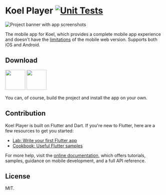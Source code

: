 # Koel Player [![Unit Tests](https://github.com/koel/player/actions/workflows/unit.yml/badge.svg)](https://github.com/koel/player/actions/workflows/unit.yml)

![Project banner with app screenshots](https://user-images.githubusercontent.com/8056274/126907246-9fa5c3c7-6bf1-4733-b36b-7b35d2db0bf6.jpg)

The mobile app for Koel, which provides a complete mobile app experience and doesn't have the 
[limitations](https://docs.koel.dev/#mobile-support-and-limitation) of the mobile web version. 
Supports both iOS and Android.

## Download

[<img src="https://user-images.githubusercontent.com/8056274/126906876-acd3784c-c984-40e0-a7f5-6d2a8194d294.png" height=64>](https://apps.apple.com/de/app/koel-player/id1576886982?l=en)
[<img src="https://user-images.githubusercontent.com/8056274/128632258-2077abef-7d99-4299-a286-ae13a3df6dca.png" height=64>](https://play.google.com/store/apps/details?id=phanan.koel.app)

You can, of course, build the project and install the app on your own.

## Contribution

Koel Player is built on Flutter and Dart. If you're new to Flutter, here are a few resources to get you started:

- [Lab: Write your first Flutter app](https://flutter.dev/docs/get-started/codelab)
- [Cookbook: Useful Flutter samples](https://flutter.dev/docs/cookbook)

For more help, visit the [online documentation](https://flutter.dev/docs), which offers tutorials,
samples, guidance on mobile development, and a full API reference.

## License

MIT.
